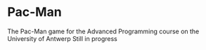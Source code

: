 # Pac-Man
The Pac-Man game for the Advanced Programming course on the University of Antwerp
Still in progress